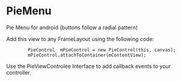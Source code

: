 PieMenu
=======

Pie Menu for android (buttons follow a radial pattern)

Add this view to any FrameLayout using the following code:

            PieControl  mPieControl = new PieControl(this, canvas);
            mPieControl.attachToContainer(mContentView);

Use the PieViewControlee Interface to add callback events to your controller.
